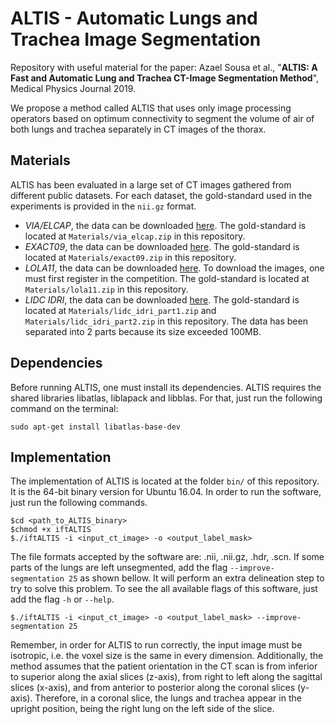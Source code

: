 # ALTIS - Automatic Lungs and Trachea Image Segmentation

Repository with useful material for the paper: Azael Sousa et al., "**ALTIS: A Fast and Automatic Lung and Trachea CT-Image Segmentation Method**", Medical Physics Journal 2019.

We propose a method called ALTIS that uses only image processing operators based on optimum connectivity to segment the volume of air of both lungs and trachea separately in CT images of the thorax.

## Materials

ALTIS has been evaluated in a large set of CT images gathered from different public datasets. For each dataset, the gold-standard used in the experiments is provided in the `nii.gz` format.

- *VIA/ELCAP*, the data can be downloaded [here](http://www.via.cornell.edu/lungdb.html). The gold-standard is located at `Materials/via_elcap.zip` in this repository.
- *EXACT09*, the data can be downloaded [here](http://image.diku.dk/exact/). The gold-standard is located at `Materials/exact09.zip` in this repository.
- *LOLA11*, the data can be downloaded [here](https://lola11.grand-challenge.org/). To download the images, one must first register in the competition. The gold-standard is located at `Materials/lola11.zip` in this repository.
- *LIDC IDRI*, the data can be downloaded [here](https://wiki.cancerimagingarchive.net/display/Public/LIDC-IDRI). The gold-standard is located at `Materials/lidc_idri_part1.zip` and `Materials/lidc_idri_part2.zip` in this repository. The data has been separated into 2 parts because its size exceeded 100MB.

## Dependencies

Before running ALTIS, one must install its dependencies. ALTIS requires the shared libraries libatlas, liblapack and libblas. For that, just run the following command on the terminal:

```
sudo apt-get install libatlas-base-dev
```

## Implementation

The implementation of ALTIS is located at the folder `bin/` of this repository. It is the 64-bit binary version for Ubuntu 16.04. In order to run the software, just run the following commands.

```
$cd <path_to_ALTIS_binary>
$chmod +x iftALTIS
$./iftALTIS -i <input_ct_image> -o <output_label_mask>
```

The file formats accepted by the software are: .nii, .nii.gz, .hdr, .scn. If some parts of the lungs are left unsegmented, add the flag `--improve-segmentation 25` as shown bellow. It will perform an extra delineation step to try to solve this problem. To see the all available flags of this software, just add the flag `-h` or `--help`.

```
$./iftALTIS -i <input_ct_image> -o <output_label_mask> --improve-segmentation 25
```

Remember, in order for ALTIS to run correctly, the input image must be isotropic, i.e. the voxel size is the same in every dimension. Additionally, the method assumes that the patient orientation in the CT scan is from inferior to superior along the axial slices (z-axis), from right to left along the sagittal slices (x-axis), and from anterior to posterior along the coronal slices (y-axis). Therefore, in a coronal slice, the lungs and trachea appear in the upright position, being the right lung on the left side of the slice.
